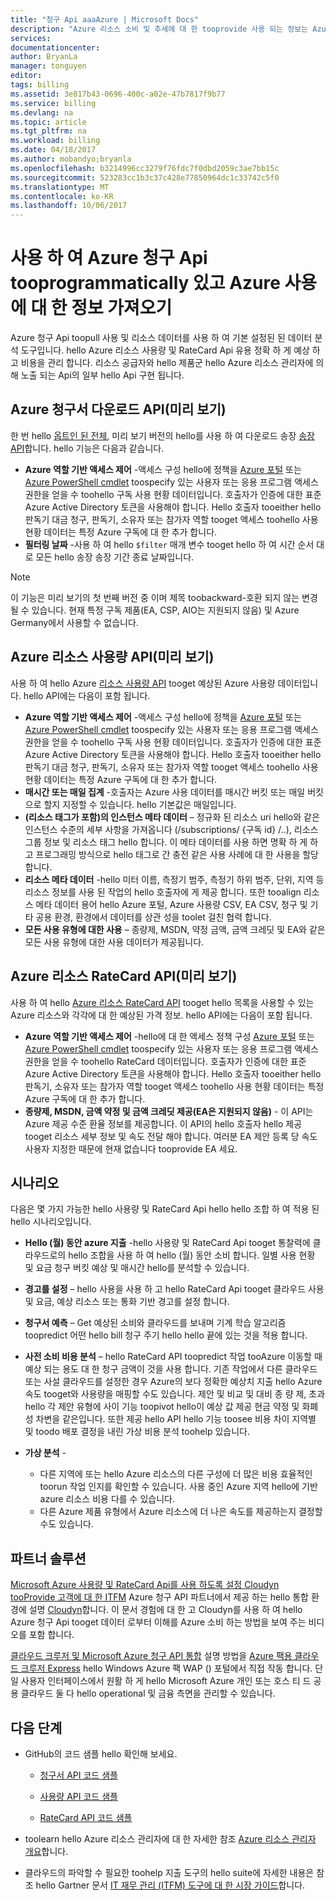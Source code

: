 ```yaml
---
title: "청구 Api aaaAzure | Microsoft Docs"
description: "Azure 리소스 소비 및 추세에 대 한 tooprovide 사용 되는 정보는 Azure 청구 사용량 및 RateCard Api에 알아봅니다."
services: 
documentationcenter: 
author: BryanLa
manager: tonguyen
editor: 
tags: billing
ms.assetid: 3e817b43-0696-400c-a02e-47b7817f9b77
ms.service: billing
ms.devlang: na
ms.topic: article
ms.tgt_pltfrm: na
ms.workload: billing
ms.date: 04/18/2017
ms.author: mobandyo;bryanla
ms.openlocfilehash: b3214996cc3279f76fdc7f0dbd2059c3ae7bb15c
ms.sourcegitcommit: 523283cc1b3c37c428e77850964dc1c33742c5f0
ms.translationtype: MT
ms.contentlocale: ko-KR
ms.lasthandoff: 10/06/2017
---
```

# <a name="use-azure-billing-apis-tooprogrammatically-get-insight-into-your-azure-usage"></a>사용 하 여 Azure 청구 Api tooprogrammatically 있고 Azure 사용에 대 한 정보 가져오기
Azure 청구 Api toopull 사용 및 리소스 데이터를 사용 하 여 기본 설정된 된 데이터 분석 도구입니다. hello Azure 리소스 사용량 및 RateCard Api 유용 정확 하 게 예상 하 고 비용을 관리 합니다. 리소스 공급자와 hello 제품군 hello Azure 리소스 관리자에 의해 노출 되는 Api의 일부 hello Api 구현 됩니다.  

## <a name="azure-invoice-download-api-preview"></a>Azure 청구서 다운로드 API(미리 보기)
한 번 hello [옵트인 된 전체](billing-manage-access.md#opt-in), 미리 보기 버전의 hello를 사용 하 여 다운로드 송장 [송장 API](/rest/api/billing)합니다. hello 기능은 다음과 같습니다.

* **Azure 역할 기반 액세스 제어** -액세스 구성 hello에 정책을 [Azure 포털](https://portal.azure.com) 또는 [Azure PowerShell cmdlet](/powershell/azure/overview) toospecify 있는 사용자 또는 응용 프로그램 액세스 권한을 얻을 수 toohello 구독 사용 현황 데이터입니다. 호출자가 인증에 대한 표준 Azure Active Directory 토큰을 사용해야 합니다. Hello 호출자 tooeither hello 판독기 대금 청구, 판독기, 소유자 또는 참가자 역할 tooget 액세스 toohello 사용 현황 데이터는 특정 Azure 구독에 대 한 추가 합니다.
* **필터링 날짜** -사용 하 여 hello `$filter` 매개 변수 tooget hello 하 여 시간 순서 대로 모든 hello 송장 송장 기간 종료 날짜입니다. 

> [!NOTE]
> 이 기능은 미리 보기의 첫 번째 버전 중 이며 제목 toobackward-호환 되지 않는 변경 될 수 있습니다. 현재 특정 구독 제품(EA, CSP, AIO는 지원되지 않음) 및 Azure Germany에서 사용할 수 없습니다.

## <a name="azure-resource-usage-api-preview"></a>Azure 리소스 사용량 API(미리 보기)
사용 하 여 hello Azure [리소스 사용량 API](https://msdn.microsoft.com/library/azure/mt219003) tooget 예상된 Azure 사용량 데이터입니다. hello API에는 다음이 포함 됩니다.

* **Azure 역할 기반 액세스 제어** -액세스 구성 hello에 정책을 [Azure 포털](https://portal.azure.com) 또는 [Azure PowerShell cmdlet](/powershell/azure/overview) toospecify 있는 사용자 또는 응용 프로그램 액세스 권한을 얻을 수 toohello 구독 사용 현황 데이터입니다. 호출자가 인증에 대한 표준 Azure Active Directory 토큰을 사용해야 합니다. Hello 호출자 tooeither hello 판독기 대금 청구, 판독기, 소유자 또는 참가자 역할 tooget 액세스 toohello 사용 현황 데이터는 특정 Azure 구독에 대 한 추가 합니다.
* **매시간 또는 매일 집계** -호출자는 Azure 사용 데이터를 매시간 버킷 또는 매일 버킷으로 할지 지정할 수 있습니다. hello 기본값은 매일입니다.
* **(리소스 태그가 포함)의 인스턴스 메타 데이터** – 정규화 된 리소스 uri hello와 같은 인스턴스 수준의 세부 사항을 가져옵니다 (/subscriptions/ {구독 id} /..), 리소스 그룹 정보 및 리소스 태그 hello 합니다. 이 메타 데이터를 사용 하면 명확 하 게 하 고 프로그래밍 방식으로 hello 태그로 간 충전 같은 사용 사례에 대 한 사용을 할당 합니다.
* **리소스 메타 데이터** -hello 미터 이름, 측정기 범주, 측정기 하위 범주, 단위, 지역 등 리소스 정보를 사용 된 작업의 hello 호출자에 게 제공 합니다. 또한 tooalign 리소스 메타 데이터 용어 hello Azure 포털, Azure 사용량 CSV, EA CSV, 청구 및 기타 공용 환경, 환경에서 데이터를 상관 성을 toolet 걸친 협력 합니다.
* **모든 사용 유형에 대한 사용** – 종량제, MSDN, 약정 금액, 금액 크레딧 및 EA와 같은 모든 사용 유형에 대한 사용 데이터가 제공됩니다.

## <a name="azure-resource-ratecard-api-preview"></a>Azure 리소스 RateCard API(미리 보기)
사용 하 여 hello [Azure 리소스 RateCard API](https://msdn.microsoft.com/library/azure/mt219005) tooget hello 목록을 사용할 수 있는 Azure 리소스와 각각에 대 한 예상된 가격 정보. hello API에는 다음이 포함 됩니다.

* **Azure 역할 기반 액세스 제어** -hello에 대 한 액세스 정책 구성 [Azure 포털](https://portal.azure.com) 또는 [Azure PowerShell cmdlet](/powershell/azure/overview) toospecify 있는 사용자 또는 응용 프로그램 액세스 권한을 얻을 수 toohello RateCard 데이터입니다. 호출자가 인증에 대한 표준 Azure Active Directory 토큰을 사용해야 합니다. Hello 호출자 tooeither hello 판독기, 소유자 또는 참가자 역할 tooget 액세스 toohello 사용 현황 데이터는 특정 Azure 구독에 대 한 추가 합니다.
* **종량제, MSDN, 금액 약정 및 금액 크레딧 제공(EA은 지원되지 않음)** - 이 API는 Azure 제공 수준 환율 정보를 제공합니다.  이 API의 hello 호출자 hello 제공 tooget 리소스 세부 정보 및 속도 전달 해야 합니다. 여러분 EA 제안 등록 당 속도 사용자 지정한 때문에 현재 없습니다 tooprovide EA 세요. 

## <a name="scenarios"></a>시나리오
다음은 몇 가지 가능한 hello 사용량 및 RateCard Api hello hello 조합 하 여 적용 된 hello 시나리오입니다.

* **Hello (월) 동안 azure 지출** -hello 사용량 및 RateCard Api tooget 통찰력에 클라우드로의 hello 조합을 사용 하 여 hello (월) 동안 소비 합니다. 일별 사용 현황 및 요금 청구 버킷 예상 및 매시간 hello를 분석할 수 있습니다.
* **경고를 설정** – hello 사용을 사용 하 고 hello RateCard Api tooget 클라우드 사용 및 요금, 예상 리소스 또는 통화 기반 경고를 설정 합니다.
* **청구서 예측** – Get 예상된 소비와 클라우드를 보내며 기계 학습 알고리즘 toopredict 어떤 hello bill 청구 주기 hello hello 끝에 있는 것을 적용 합니다.
* **사전 소비 비용 분석** – hello RateCard API toopredict 작업 tooAzure 이동할 때 예상 되는 용도 대 한 청구 금액이 것을 사용 합니다. 기존 작업에서 다른 클라우드 또는 사설 클라우드를 설정한 경우 Azure의 보다 정확한 예상치 지출 hello Azure 속도 tooget와 사용량을 매핑할 수도 있습니다. 제안 및 비교 및 대비 종 량 제, 초과 hello 각 제안 유형에 사이 기능 toopivot hello이 예상 값 제공 현금 약정 및 화폐 성 차변을 같은입니다. 또한 제공 hello API hello 기능 toosee 비용 차이 지역별 및 toodo 배포 결정을 내린 가상 비용 분석 toohelp 있습니다.
* **가상 분석** -
  
  * 다른 지역에 또는 hello Azure 리소스의 다른 구성에 더 많은 비용 효율적인 toorun 작업 인지를 확인할 수 있습니다. 사용 중인 Azure 지역 hello에 기반 azure 리소스 비용 다를 수 있습니다.
  * 다른 Azure 제품 유형에서 Azure 리소스에 더 나은 속도를 제공하는지 결정할 수도 있습니다.
  
## <a name="partner-solutions"></a>파트너 솔루션
[Microsoft Azure 사용량 및 RateCard Api를 사용 하도록 설정 Cloudyn tooProvide 고객에 대 한 ITFM](billing-usage-rate-card-partner-solution-cloudyn.md) Azure 청구 API 파트너에서 제공 하는 hello 통합 환경에 설명 [Cloudyn](https://www.cloudyn.com/microsoft-azure/)합니다. 이 문서 경험에 대 한 고 Cloudyn를 사용 하 여 hello Azure 청구 Api tooget 데이터 로부터 이해를 Azure 소비 하는 방법을 보여 주는 비디오를 포함 합니다.

[클라우드 크루저 및 Microsoft Azure 청구 API 통합](billing-usage-rate-card-partner-solution-cloudcruiser.md) 설명 방법을 [Azure 팩용 클라우드 크루저 Express](http://www.cloudcruiser.com/partners/microsoft/) hello Windows Azure 팩 WAP () 포털에서 직접 작동 합니다. 단일 사용자 인터페이스에서 원활 하 게 hello Microsoft Azure 개인 또는 호스 티 드 공용 클라우드 둘 다 hello operational 및 금융 측면을 관리할 수 있습니다.   

## <a name="next-steps"></a>다음 단계
* GitHub의 코드 샘플 hello 확인해 보세요.
  * [청구서 API 코드 샘플](https://go.microsoft.com/fwlink/?linkid=845124)

  * [사용량 API 코드 샘플](https://github.com/Azure-Samples/billing-dotnet-usage-api)

  * [RateCard API 코드 샘플](https://github.com/Azure-Samples/billing-dotnet-ratecard-api)

* toolearn hello Azure 리소스 관리자에 대 한 자세한 참조 [Azure 리소스 관리자 개요](../azure-resource-manager/resource-group-overview.md)합니다. 

* 클라우드의 파악할 수 필요한 toohelp 지출 도구의 hello suite에 자세한 내용은 참조 hello Gartner 문서 [IT 재무 관리 (ITFM) 도구에 대 한 시장 가이드](http://www.gartner.com/technology/reprints.do?id=1-212F7AL&ct=140909&st=sb)합니다.

